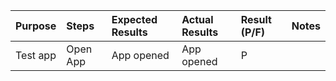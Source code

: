 
| Purpose		| Steps    | Expected Results | Actual Results | Result (P/F)| Notes |
| :----------| :------- | :----------------| :--------------| :-----------| :------| 
| Test app	| Open App 	| App opened | App opened | P | |
